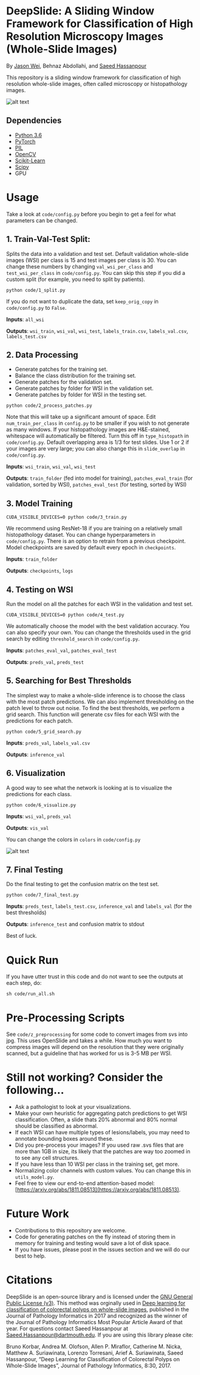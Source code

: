 # DeepSlide: A Sliding Window Framework for Classification of High Resolution Microscopy Images (Whole-Slide Images)

By [Jason Wei](https://jasonwei20.github.io), Behnaz Abdollahi, and [Saeed Hassanpour](https://hassanpourlab.com)

This repository is a sliding window framework for classification of high resolution whole-slide images, often called microscopy or histopathology images.

![alt text](figures/figure-2-color.jpeg)

## Dependencies
- [Python 3.6](https://www.anaconda.com/download/#macos)
- [PyTorch](https://pytorch.org/)
- [PIL](https://pillow.readthedocs.io/en/5.3.x/)
- [OpenCV](https://opencv.org/)
- [Scikit-Learn](https://scikit-learn.org/stable/install.html)
- [Scipy](https://www.scipy.org/)
- GPU

# Usage

Take a look at `code/config.py` before you begin to get a feel for what parameters can be changed.

## 1. Train-Val-Test Split:

Splits the data into a validation and test set. Default validation whole-slide images (WSI) per class is 15 and test images per class is 30. You can change these numbers by changing `val_wsi_per_class` and `test_wsi_per_class` in `code/config.py`. You can skip this step if you did a custom split (for example, you need to split by patients).

```
python code/1_split.py
```

If you do not want to duplicate the data, set `keep_orig_copy` in `code/config.py` to `False`.

**Inputs**: `all_wsi`

**Outputs**: `wsi_train`, `wsi_val`, `wsi_test`, `labels_train.csv`, `labels_val.csv`, `labels_test.csv`



## 2. Data Processing

- Generate patches for the training set.
- Balance the class distribution for the training set.
- Generate patches for the validation set.
- Generate patches by folder for WSI in the validation set.
- Generate patches by folder for WSI in the testing set.

```
python code/2_process_patches.py
```

Note that this will take up a significant amount of space. Edit `num_train_per_class` in `config.py` to be smaller if you wish to not generate as many windows. If your histopathology images are H&E-stained, whitespace will automatically be filtered. Turn this off in `type_histopath` in `code/config.py`. Default overlapping area is 1/3 for test slides. Use 1 or 2 if your images are very large; you can also change this in `slide_overlap` in `code/config.py`.

**Inputs**: `wsi_train`, `wsi_val`, `wsi_test`

**Outputs**: `train_folder` (fed into model for training), `patches_eval_train` (for validation, sorted by WSI), `patches_eval_test` (for testing, sorted by WSI)



## 3. Model Training

```
CUDA_VISIBLE_DEVICES=0 python code/3_train.py
```

We recommend using ResNet-18 if you are training on a relatively small histopathology dataset. You can change hyperparameters in `code/config.py`. There is an option to retrain from a previous checkpoint. Model checkpoints are saved by default every epoch in `checkpoints`.

**Inputs**: `train_folder`

**Outputs**: `checkpoints`, `logs`



## 4. Testing on WSI

Run the model on all the patches for each WSI in the validation and test set.

```
CUDA_VISIBLE_DEVICES=0 python code/4_test.py
```

We automatically choose the model with the best validation accuracy. You can also specify your own. You can change the thresholds used in the grid search by editing `threshold_search` in `code/config.py`.

**Inputs**: `patches_eval_val`, `patches_eval_test`

**Outputs**: `preds_val`, `preds_test`



## 5. Searching for Best Thresholds

The simplest way to make a whole-slide inference is to choose the class with the most patch predictions. We can also implement thresholding on the patch level to throw out noise. To find the best thresholds, we perform a grid search. This function will generate csv files for each WSI with the predictions for each patch.

```
python code/5_grid_search.py
```

**Inputs**: `preds_val`, `labels_val.csv`

**Outputs**: `inference_val`



## 6. Visualization

A good way to see what the network is looking at is to visualize the predictions for each class.

```
python code/6_visualize.py
```

**Inputs**: `wsi_val`, `preds_val`

**Outputs**: `vis_val`

You can change the colors in `colors` in `code/config.py`

![alt text](figures/sample.jpeg)


## 7. Final Testing

Do the final testing to get the confusion matrix on the test set.

```
python code/7_final_test.py
```

**Inputs**: `preds_test`, `labels_test.csv`, `inference_val` and `labels_val` (for the best thresholds)

**Outputs**: `inference_test` and confusion matrix to stdout

Best of luck.

# Quick Run

If you have utter trust in this code and do not want to see the outputs at each step, do:
```
sh code/run_all.sh
```


# Pre-Processing Scripts

See `code/z_preprocessing` for some code to convert images from svs into jpg. This uses OpenSlide and takes a while. How much you want to compress images will depend on the resolution that they were originally scanned, but a guideline that has worked for us is 3-5 MB per WSI.


# Still not working? Consider the following...

- Ask a pathologist to look at your visualizations.
- Make your own heuristic for aggregating patch predictions to get WSI classification. Often, a slide thats 20% abnormal and 80% normal should be classified as abnormal.
- If each WSI can have multiple types of lesions/labels, you may need to annotate bounding boxes around these.
- Did you pre-process your images? If you used raw .svs files that are more than 1GB in size, its likely that the patches are way too zoomed in to see any cell structures.
- If you have less than 10 WSI per class in the training set, get more.
- Normalizing color channels with custom values. You can change this in `utils_model.py`.
- Feel free to view our end-to-end attention-based model: [https://arxiv.org/abs/1811.08513](https://arxiv.org/abs/1811.08513).

# Future Work

- Contributions to this repository are welcome. 
- Code for generating patches on the fly instead of storing them in memory for training and testing would save a lot of disk space.
- If you have issues, please post in the issues section and we will do our best to help.

# Citations

DeepSlide is an open-source library and is licensed under the [GNU General Public License (v3)](https://www.gnu.org/licenses/gpl-3.0.en.html). This method was orginally used in [Deep learning for classification of colorectal polyps on whole-slide images](http://www.jpathinformatics.org/article.asp?issn=2153-3539;year=2017;volume=8;issue=1;spage=30;epage=30;aulast=Korbar), published in the Journal of Pathology Informatics in 2017 and recognized as the winner of the Journal of Pathology Informatics Most Popular Article Award of that year. For questions contact Saeed Hassanpour at [Saeed.Hassanpour@dartmouth.edu]( ). If you are using this library please cite:


Bruno Korbar, Andrea M. Olofson, Allen P. Miraflor, Catherine M. Nicka, Matthew A. Suriawinata, Lorenzo Torresani, Arief A. Suriawinata, Saeed Hassanpour, “Deep Learning for Classification of Colorectal Polyps on Whole-Slide Images”, Journal of Pathology Informatics, 8:30, 2017.

